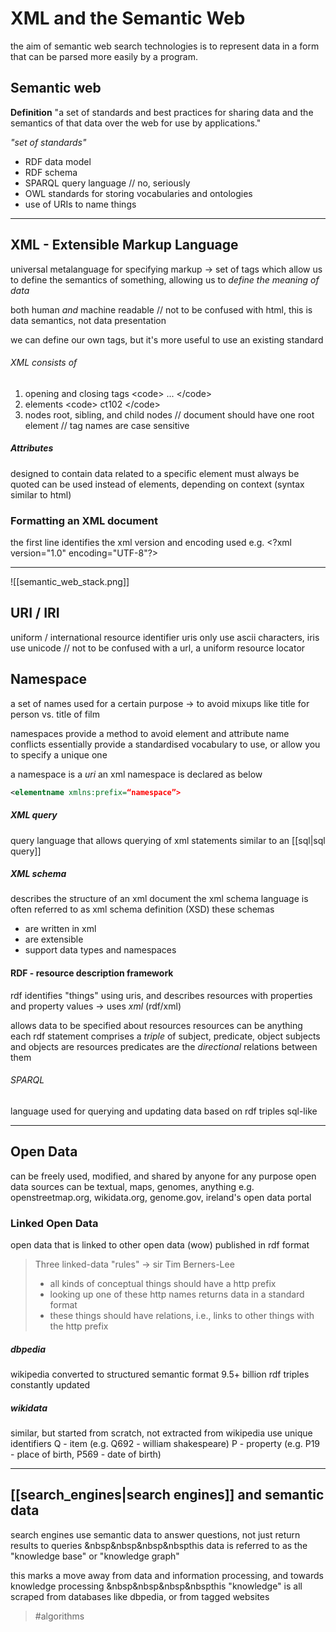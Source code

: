 # XML and the Semantic Web
the aim of semantic web search technologies is to represent data in a form that can be parsed more easily by a program.

## Semantic web
**Definition**
"a set of standards and best practices for sharing data and the semantics of that data over the web for use by applications."

_"set of standards"_
- RDF data model
- RDF schema
- SPARQL query language     // no, seriously
- OWL standards for storing vocabularies and ontologies
- use of URIs to name things

---

## XML - Extensible Markup Language
universal metalanguage for specifying markup
-> set of tags which allow us to define the semantics of something, allowing us to _define the meaning of data_

both human _and_ machine readable
// not to be confused with html, this is data semantics, not data presentation

we can define our own tags, but it's more useful to use an existing standard

###### XML consists of
1) opening and closing tags
\<code\> ... \</code\>
2) elements
\<code\> ct102 \</code\>
3) nodes
root, sibling, and child nodes
// document should have one root element
// tag names are case sensitive

##### Attributes
designed to contain data related to a specific element
must always be quoted
can be used instead of elements, depending on context
(syntax similar to html)

### Formatting an XML document
the first line identifies the xml version and encoding used
e.g.
\<?xml version="1.0" encoding="UTF-8"?\>

---
![[semantic_web_stack.png]]
## URI / IRI
uniform / international resource identifier
uris only use ascii characters, iris use unicode
// not to be confused with a url, a uniform resource locator

## Namespace
a set of names used for a certain purpose
-> to avoid mixups like title for person vs. title of film

namespaces provide a method to avoid element and attribute name conflicts
essentially provide a standardised vocabulary to use, or allow you to specify a unique one

a namespace is a _uri_
an xml namespace is declared as below
```xml
<elementname xmlns:prefix=“namespace”>
```

##### XML query
query language that allows querying of xml statements
similar to an [[sql|sql query]]

##### XML schema
describes the structure of an xml document
the xml schema language is often referred to as xml schema definition (XSD)
these schemas
- are written in xml
- are extensible
- support data types and namespaces

#### RDF - resource description framework
rdf identifies "things" using uris, and describes resources with properties and property values
-> uses _xml_ (rdf/xml)

allows data to be specified about resources
resources can be anything
each rdf statement comprises a _triple_ of subject, predicate, object
subjects and objects are resources
predicates are the _directional_ relations between them

###### SPARQL
language used for querying and updating data based on rdf triples
sql-like

---
## Open Data
can be freely used, modified, and shared by anyone for any purpose
open data sources can be textual, maps, genomes, anything
e.g. openstreetmap.org, wikidata.org, genome.gov, ireland's open data portal

### Linked Open Data
open data that is linked to other open data (wow)
published in rdf format

> Three linked-data "rules" -> sir Tim Berners-Lee
> - all kinds of conceptual things should have a http prefix
> - looking up one of these http names returns data in a standard format
> - these things should have relations, i.e., links to other things with the http prefix

##### dbpedia
wikipedia converted to structured semantic format
9.5+ billion rdf triples
constantly updated

##### wikidata
similar, but started from scratch, not extracted from wikipedia
use unique identifiers
Q - item (e.g. Q692 - william shakespeare)
P - property (e.g. P19 - place of birth, P569 - date of birth)

---
## [[search_engines|search engines]] and semantic data
search engines use semantic data to answer questions, not just return results to queries
&nbsp&nbsp&nbsp&nbspthis data is referred to as the "knowledge base" or "knowledge graph"
        
this marks a move away from data and information processing, and towards knowledge processing
&nbsp&nbsp&nbsp&nbspthis "knowledge" is all scraped from databases like dbpedia, or from tagged websites

> #algorithms
